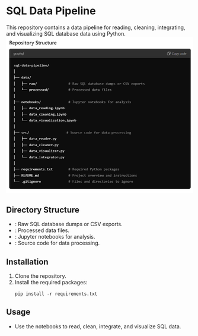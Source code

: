 # SQL Data Pipeline

This repository contains a data pipeline for reading, cleaning, integrating, and visualizing SQL database data using Python.
![repository structure](https://github.com/dijasila/sql-data-pipeline/blob/master/IMAGE/resp_struct.PNG)
## Directory Structure
- : Raw SQL database dumps or CSV exports.
- : Processed data files.
- : Jupyter notebooks for analysis.
- : Source code for data processing.

## Installation
1. Clone the repository.
2. Install the required packages:
   ```
   pip install -r requirements.txt
   ```

## Usage
- Use the notebooks to read, clean, integrate, and visualize SQL data.
